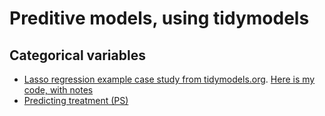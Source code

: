 # Preditive models, using tidymodels

## Categorical variables 
- [Lasso regression example case study from tidymodels.org](https://www.tidymodels.org/start/case-study/). [Here is my code, with notes]()  
- [Predicting treatment (PS)]()